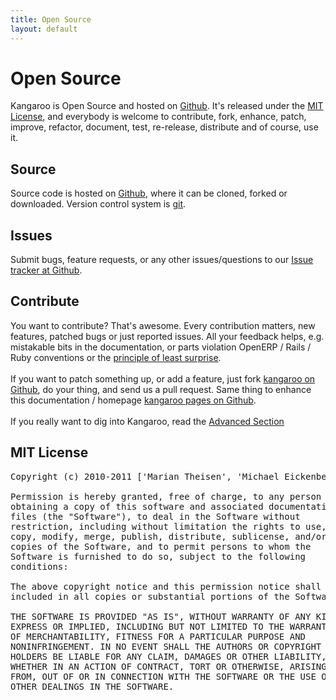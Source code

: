 ```yaml
---
title: Open Source
layout: default
---
```


Open Source
===========

Kangaroo is Open Source and hosted on [Github](http://github.com/cice/kangaroo). It's released under the [MIT License](#mit_license),
and everybody is welcome to contribute, fork, enhance, patch, improve, refactor, document, test, re-release, distribute and of course, use it.

Source
------
Source code is hosted on [Github](http://github.com/cice/kangaroo), where it can be cloned, forked or downloaded. Version control system is [git](http://git-scm.com/).

Issues
------
Submit bugs, feature requests, or any other issues/questions to our [Issue tracker at Github](http://github.com/cice/kangARoo/issues).

Contribute
----------
You want to contribute? That's awesome. Every contribution matters, new features, patched bugs or just reported issues. All your feedback helps, e.g. mistakable bits in the documentation, or parts violation OpenERP / Rails / Ruby conventions or the [principle of least surprise](http://en.wikipedia.org/wiki/Principle_of_least_surprise).
<br/><br/>
If you want to patch something up, or add a feature, just fork [kangaroo on Github](http://github.com/cice/kangaroo), do your thing,
and send us a pull request. Same thing to enhance this documentation / homepage [kangaroo pages on Github](https://github.com/cice/kangARoo/tree/gh-pages).
<br/><br/>
If you really want to dig into Kangaroo, read the [Advanced Section](/advanced.html)

MIT License
-----------
<pre>
Copyright (c) 2010-2011 ['Marian Theisen', 'Michael Eickenberg']

Permission is hereby granted, free of charge, to any person
obtaining a copy of this software and associated documentation
files (the "Software"), to deal in the Software without
restriction, including without limitation the rights to use,
copy, modify, merge, publish, distribute, sublicense, and/or sell
copies of the Software, and to permit persons to whom the
Software is furnished to do so, subject to the following
conditions:

The above copyright notice and this permission notice shall be
included in all copies or substantial portions of the Software.

THE SOFTWARE IS PROVIDED "AS IS", WITHOUT WARRANTY OF ANY KIND,
EXPRESS OR IMPLIED, INCLUDING BUT NOT LIMITED TO THE WARRANTIES
OF MERCHANTABILITY, FITNESS FOR A PARTICULAR PURPOSE AND
NONINFRINGEMENT. IN NO EVENT SHALL THE AUTHORS OR COPYRIGHT
HOLDERS BE LIABLE FOR ANY CLAIM, DAMAGES OR OTHER LIABILITY,
WHETHER IN AN ACTION OF CONTRACT, TORT OR OTHERWISE, ARISING
FROM, OUT OF OR IN CONNECTION WITH THE SOFTWARE OR THE USE OR
OTHER DEALINGS IN THE SOFTWARE.
</pre>